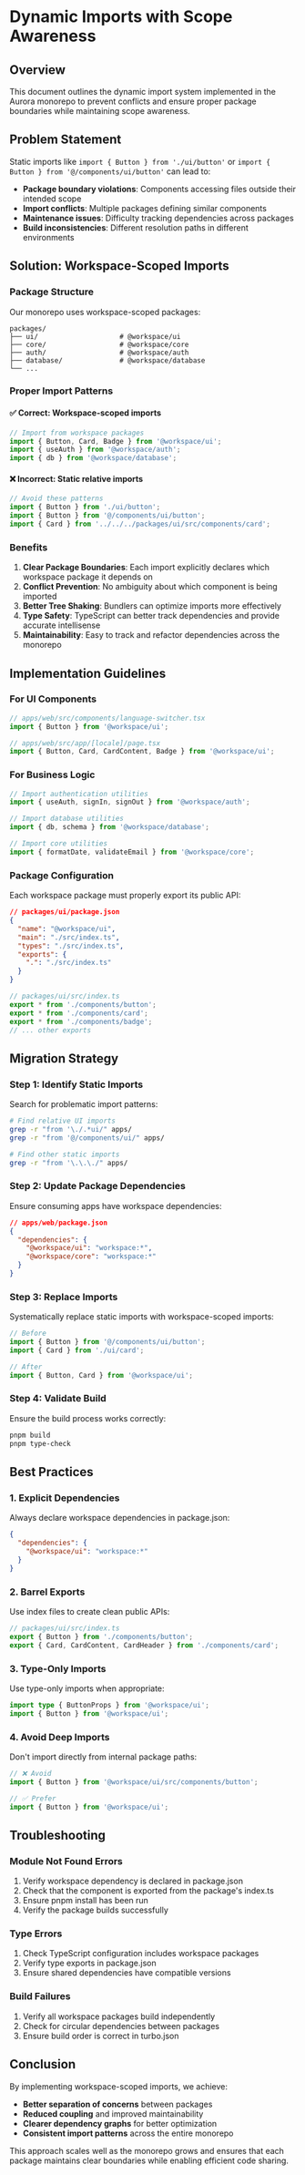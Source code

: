 # Dynamic Imports with Scope Awareness

## Overview

This document outlines the dynamic import system implemented in the Aurora monorepo to prevent conflicts and ensure proper package boundaries while maintaining scope awareness.

## Problem Statement

Static imports like `import { Button } from './ui/button'` or `import { Button } from '@/components/ui/button'` can lead to:

- **Package boundary violations**: Components accessing files outside their intended scope
- **Import conflicts**: Multiple packages defining similar components
- **Maintenance issues**: Difficulty tracking dependencies across packages
- **Build inconsistencies**: Different resolution paths in different environments

## Solution: Workspace-Scoped Imports

### Package Structure

Our monorepo uses workspace-scoped packages:

```
packages/
├── ui/                    # @workspace/ui
├── core/                  # @workspace/core
├── auth/                  # @workspace/auth
├── database/              # @workspace/database
└── ...
```

### Proper Import Patterns

#### ✅ Correct: Workspace-scoped imports

```typescript
// Import from workspace packages
import { Button, Card, Badge } from '@workspace/ui';
import { useAuth } from '@workspace/auth';
import { db } from '@workspace/database';
```

#### ❌ Incorrect: Static relative imports

```typescript
// Avoid these patterns
import { Button } from './ui/button';
import { Button } from '@/components/ui/button';
import { Card } from '../../../packages/ui/src/components/card';
```

### Benefits

1. **Clear Package Boundaries**: Each import explicitly declares which workspace package it depends on
2. **Conflict Prevention**: No ambiguity about which component is being imported
3. **Better Tree Shaking**: Bundlers can optimize imports more effectively
4. **Type Safety**: TypeScript can better track dependencies and provide accurate intellisense
5. **Maintainability**: Easy to track and refactor dependencies across the monorepo

## Implementation Guidelines

### For UI Components

```typescript
// apps/web/src/components/language-switcher.tsx
import { Button } from '@workspace/ui';

// apps/web/src/app/[locale]/page.tsx
import { Button, Card, CardContent, Badge } from '@workspace/ui';
```

### For Business Logic

```typescript
// Import authentication utilities
import { useAuth, signIn, signOut } from '@workspace/auth';

// Import database utilities
import { db, schema } from '@workspace/database';

// Import core utilities
import { formatDate, validateEmail } from '@workspace/core';
```

### Package Configuration

Each workspace package must properly export its public API:

```json
// packages/ui/package.json
{
  "name": "@workspace/ui",
  "main": "./src/index.ts",
  "types": "./src/index.ts",
  "exports": {
    ".": "./src/index.ts"
  }
}
```

```typescript
// packages/ui/src/index.ts
export * from './components/button';
export * from './components/card';
export * from './components/badge';
// ... other exports
```

## Migration Strategy

### Step 1: Identify Static Imports

Search for problematic import patterns:

```bash
# Find relative UI imports
grep -r "from '\./.*ui/" apps/
grep -r "from '@/components/ui/" apps/

# Find other static imports
grep -r "from '\.\.\./" apps/
```

### Step 2: Update Package Dependencies

Ensure consuming apps have workspace dependencies:

```json
// apps/web/package.json
{
  "dependencies": {
    "@workspace/ui": "workspace:*",
    "@workspace/core": "workspace:*"
  }
}
```

### Step 3: Replace Imports

Systematically replace static imports with workspace-scoped imports:

```typescript
// Before
import { Button } from '@/components/ui/button';
import { Card } from './ui/card';

// After
import { Button, Card } from '@workspace/ui';
```

### Step 4: Validate Build

Ensure the build process works correctly:

```bash
pnpm build
pnpm type-check
```

## Best Practices

### 1. Explicit Dependencies

Always declare workspace dependencies in package.json:

```json
{
  "dependencies": {
    "@workspace/ui": "workspace:*"
  }
}
```

### 2. Barrel Exports

Use index files to create clean public APIs:

```typescript
// packages/ui/src/index.ts
export { Button } from './components/button';
export { Card, CardContent, CardHeader } from './components/card';
```

### 3. Type-Only Imports

Use type-only imports when appropriate:

```typescript
import type { ButtonProps } from '@workspace/ui';
import { Button } from '@workspace/ui';
```

### 4. Avoid Deep Imports

Don't import directly from internal package paths:

```typescript
// ❌ Avoid
import { Button } from '@workspace/ui/src/components/button';

// ✅ Prefer
import { Button } from '@workspace/ui';
```

## Troubleshooting

### Module Not Found Errors

1. Verify workspace dependency is declared in package.json
2. Check that the component is exported from the package's index.ts
3. Ensure pnpm install has been run
4. Verify the package builds successfully

### Type Errors

1. Check TypeScript configuration includes workspace packages
2. Verify type exports in package.json
3. Ensure shared dependencies have compatible versions

### Build Failures

1. Verify all workspace packages build independently
2. Check for circular dependencies between packages
3. Ensure build order is correct in turbo.json

## Conclusion

By implementing workspace-scoped imports, we achieve:

- **Better separation of concerns** between packages
- **Reduced coupling** and improved maintainability
- **Clearer dependency graphs** for better optimization
- **Consistent import patterns** across the entire monorepo

This approach scales well as the monorepo grows and ensures that each package maintains clear boundaries while enabling efficient code sharing.